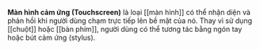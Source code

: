 **Màn hình cảm ứng (Touchscreen)** là loại [[màn hình]] có thể nhận diện và phản hồi khi người dùng chạm trực tiếp lên bề mặt của nó. Thay vì sử dụng [[chuột]] hoặc [[bàn phím]], người dùng có thể tương tác bằng ngón tay hoặc bút cảm ứng (stylus).